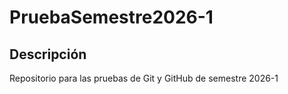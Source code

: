 # PruebaSemestre2026-1
## Descripción
Repositorio para las pruebas de Git y GitHub de semestre 2026-1
